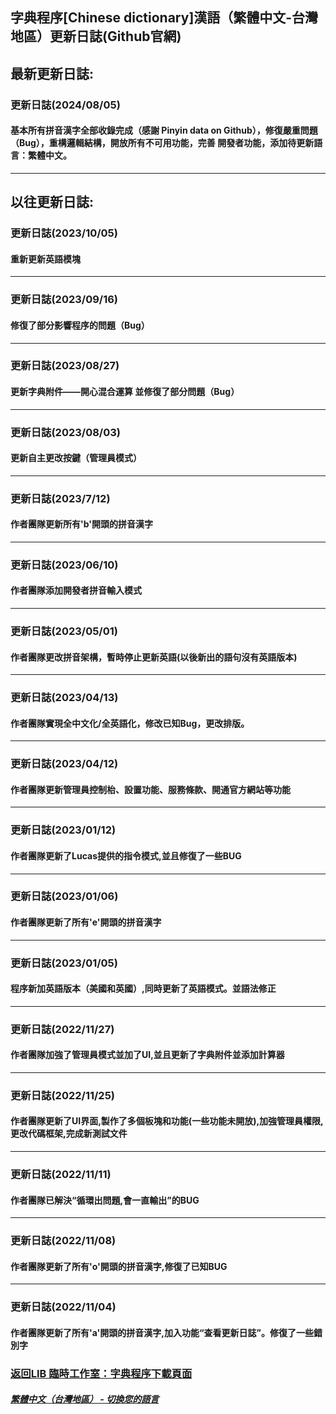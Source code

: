 ## 字典程序[Chinese dictionary]漢語（繁體中文-台灣地區）更新日誌(Github官網)
## 最新更新日誌:
### 更新日誌(2024/08/05)

#### 基本所有拼音漢字全部收錄完成（感謝 Pinyin data on Github），修復嚴重問題（Bug），重構邏輯結構，開放所有不可用功能，完善 開發者功能，添加待更新語言：繁體中文。
--------------------------------
## 以往更新日誌:
### 更新日誌(2023/10/05)

#### 重新更新英語模塊
--------------------------------
### 更新日誌(2023/09/16)

#### 修復了部分影響程序的問題（Bug）
--------------------------------
### 更新日誌(2023/08/27)

#### 更新字典附件——開心混合運算 並修復了部分問題（Bug）
--------------------------------
### 更新日誌(2023/08/03)

#### 更新自主更改按鍵（管理員模式）

--------------------------------
### 更新日誌(2023/7/12)

#### 作者團隊更新所有'b'開頭的拼音漢字

--------------------------------

### 更新日誌(2023/06/10)

#### 作者團隊添加開發者拼音輸入模式

--------------------------------

### 更新日誌(2023/05/01)

#### 作者團隊更改拼音架構，暫時停止更新英語(以後新出的語句沒有英語版本)

--------------------------------

### 更新日誌(2023/04/13)

#### 作者團隊實現全中文化/全英語化，修改已知Bug，更改排版。

--------------------------------

### 更新日誌(2023/04/12)

#### 作者團隊更新管理員控制枱、設置功能、服務條款、開通官方網站等功能
--------------------------------

### 更新日誌(2023/01/12)

#### 作者團隊更新了Lucas提供的指令模式,並且修復了一些BUG
--------------------------------
### 更新日誌(2023/01/06)

#### 作者團隊更新了所有'e'開頭的拼音漢字
--------------------------------
### 更新日誌(2023/01/05)

#### 程序新加英語版本（美國和英國）,同時更新了英語模式。並語法修正
--------------------------------
### 更新日誌(2022/11/27)

#### 作者團隊加強了管理員模式並加了UI,並且更新了字典附件並添加計算器
--------------------------------

### 更新日誌(2022/11/25)

#### 作者團隊更新了UI界面,製作了多個板塊和功能(一些功能未開放),加強管理員權限,更改代碼框架,完成新測試文件
--------------------------------

### 更新日誌(2022/11/11)

#### 作者團隊已解決“循環出問題,會一直輸出”的BUG
--------------------------------

### 更新日誌(2022/11/08)

#### 作者團隊更新了所有'o'開頭的拼音漢字,修復了已知BUG
--------------------------------
### 更新日誌(2022/11/04)

#### 作者團隊更新了所有'a'開頭的拼音漢字,加入功能“查看更新日誌”。修復了一些錯別字

### [返回LIB 臨時工作室：字典程序下載頁面](Chinese_dictionary)

##### [繁體中文（台灣地區） - 切換您的語言](https://libps.github.io/index.md)
